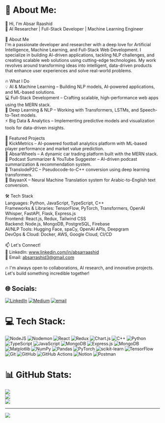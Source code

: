 # 💫 About Me:
👋 Hi, I'm Absar Raashid<br>🚀 AI Researcher | Full-Stack Developer | Machine Learning Engineer<br><br>🌟 About Me<br>I'm a passionate developer and researcher with a deep love for Artificial Intelligence, Machine Learning, and Full-Stack Web Development. I specialize in building AI-driven applications, tackling NLP challenges, and creating scalable web solutions using cutting-edge technologies. My work revolves around transforming ideas into intelligent, data-driven products that enhance user experiences and solve real-world problems.<br><br>🔥 What I Do<br>💡 AI & Machine Learning – Building NLP models, AI-powered applications, and ML-based solutions.<br>💻 Full-Stack Development – Crafting scalable, high-performance web apps using the MERN stack.<br>🧠 Deep Learning & NLP – Working with Transformers, LSTMs, and Speech-to-Text models.<br>⚡ Big Data & Analytics – Implementing predictive models and visualization tools for data-driven insights.<br><br>🚀 Featured Projects<br>🔹 KickMetrics – AI-powered football analytics platform with ML-based player performance and market value prediction.<br>🔹 AbsarWheels – A dynamic car trading platform built with the MERN stack.<br>🔹 Podcast Summarizer & YouTube Suggester – AI-driven podcast summarization & recommendation system.<br>🔹 TranslodeP2C – Pseudocode-to-C++ conversion using deep learning transformers.<br>🔹 BayaanX – Neural Machine Translation system for Arabic-to-English text conversion.<br><br>🛠 Tech Stack<br>Languages: Python, JavaScript, TypeScript, C++<br>Frameworks & Libraries: TensorFlow, PyTorch, Transformers, OpenAI Whisper, FastAPI, Flask, Express.js<br>Frontend: React.js, Redux, Tailwind CSS<br>Backend: Node.js, MongoDB, PostgreSQL, Firebase<br>AI/NLP Tools: Hugging Face, spaCy, OpenAI APIs, Deepgram<br>DevOps & Cloud: Docker, AWS, Google Cloud, CI/CD<br><br>📫 Let's Connect!<br>💼 LinkedIn: www.linkedin.com/in/absarraashid<br>📧 Email: absarrashid3@gmail.com<br><br>🔥 I'm always open to collaborations, AI research, and innovative projects. Let's build something incredible together!


## 🌐 Socials:
[![LinkedIn](https://img.shields.io/badge/LinkedIn-%230077B5.svg?logo=linkedin&logoColor=white)](https://linkedin.com/in/www.linkedin.com/in/absarraashid) [![Medium](https://img.shields.io/badge/Medium-12100E?logo=medium&logoColor=white)](https://medium.com/@https://medium.com/@absarrashid3) [![email](https://img.shields.io/badge/Email-D14836?logo=gmail&logoColor=white)](mailto:absarrashid3@gmail.com) 

# 💻 Tech Stack:
![NodeJS](https://img.shields.io/badge/node.js-6DA55F?style=for-the-badge&logo=node.js&logoColor=white) ![Nodemon](https://img.shields.io/badge/NODEMON-%23323330.svg?style=for-the-badge&logo=nodemon&logoColor=%BBDEAD) ![React](https://img.shields.io/badge/react-%2320232a.svg?style=for-the-badge&logo=react&logoColor=%2361DAFB) ![Redux](https://img.shields.io/badge/redux-%23593d88.svg?style=for-the-badge&logo=redux&logoColor=white) ![Chart.js](https://img.shields.io/badge/chart.js-F5788D.svg?style=for-the-badge&logo=chart.js&logoColor=white) ![C++](https://img.shields.io/badge/c++-%2300599C.svg?style=for-the-badge&logo=c%2B%2B&logoColor=white) ![Python](https://img.shields.io/badge/python-3670A0?style=for-the-badge&logo=python&logoColor=ffdd54) ![TypeScript](https://img.shields.io/badge/typescript-%23007ACC.svg?style=for-the-badge&logo=typescript&logoColor=white) ![JavaScript](https://img.shields.io/badge/javascript-%23323330.svg?style=for-the-badge&logo=javascript&logoColor=%23F7DF1E) ![MongoDB](https://img.shields.io/badge/MongoDB-%234ea94b.svg?style=for-the-badge&logo=mongodb&logoColor=white) ![Express.js](https://img.shields.io/badge/express.js-%23404d59.svg?style=for-the-badge&logo=express&logoColor=%2361DAFB) ![MongoDB](https://img.shields.io/badge/MongoDB-%234ea94b.svg?style=for-the-badge&logo=mongodb&logoColor=white) ![Matplotlib](https://img.shields.io/badge/Matplotlib-%23ffffff.svg?style=for-the-badge&logo=Matplotlib&logoColor=black) ![NumPy](https://img.shields.io/badge/numpy-%23013243.svg?style=for-the-badge&logo=numpy&logoColor=white) ![Pandas](https://img.shields.io/badge/pandas-%23150458.svg?style=for-the-badge&logo=pandas&logoColor=white) ![PyTorch](https://img.shields.io/badge/PyTorch-%23EE4C2C.svg?style=for-the-badge&logo=PyTorch&logoColor=white) ![scikit-learn](https://img.shields.io/badge/scikit--learn-%23F7931E.svg?style=for-the-badge&logo=scikit-learn&logoColor=white) ![TensorFlow](https://img.shields.io/badge/TensorFlow-%23FF6F00.svg?style=for-the-badge&logo=TensorFlow&logoColor=white) ![Git](https://img.shields.io/badge/git-%23F05033.svg?style=for-the-badge&logo=git&logoColor=white) ![GitHub](https://img.shields.io/badge/github-%23121011.svg?style=for-the-badge&logo=github&logoColor=white) ![GitHub Actions](https://img.shields.io/badge/github%20actions-%232671E5.svg?style=for-the-badge&logo=githubactions&logoColor=white) ![Notion](https://img.shields.io/badge/Notion-%23000000.svg?style=for-the-badge&logo=notion&logoColor=white) ![Postman](https://img.shields.io/badge/Postman-FF6C37?style=for-the-badge&logo=postman&logoColor=white)
# 📊 GitHub Stats:
![](https://github-readme-stats.vercel.app/api?username=AbsarRaashid3&theme=dark&hide_border=false&include_all_commits=false&count_private=false)<br/>
![](https://nirzak-streak-stats.vercel.app/?user=AbsarRaashid3&theme=dark&hide_border=false)<br/>
![](https://github-readme-stats.vercel.app/api/top-langs/?username=AbsarRaashid3&theme=dark&hide_border=false&include_all_commits=false&count_private=false&layout=compact)

---
[![](https://visitcount.itsvg.in/api?id=AbsarRaashid3&icon=0&color=0)](https://visitcount.itsvg.in)

<!-- Proudly created with GPRM ( https://gprm.itsvg.in ) -->
